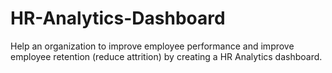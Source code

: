 # HR-Analytics-Dashboard

Help an organization to improve employee performance and improve employee retention (reduce attrition)  by creating a HR Analytics dashboard.
